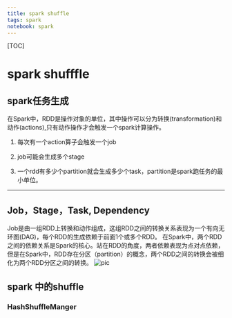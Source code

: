 ```yaml
---
title: spark shuffle
tags: spark
notebook: spark
---
```


[TOC]

# spark shufffle

## spark任务生成

在Spark中，RDD是操作对象的单位，其中操作可以分为转换(transformation)和动作(actions),只有动作操作才会触发一个spark计算操作。

1. 每次有一个action算子会触发一个job

1. job可能会生成多个stage

1. 一个rdd有多少个partition就会生成多少个task，partition是spark跑任务的最小单位。

------

## Job，Stage，Task, Dependency

Job是由一组RDD上转换和动作组成，这组RDD之间的转换关系表现为一个有向无环图(DAG)，每个RDD的生成依赖于前面1个或多个RDD。
在Spark中，两个RDD之间的依赖关系是Spark的核心。站在RDD的角度，两者依赖表现为点对点依赖， 但是在Spark中，RDD存在分区（partition）的概念，两个RDD之间的转换会被细化为两个RDD分区之间的转换。
![pic](https://github.com/ColZer/DigAndBuried/blob/master/image/job.jpg?raw=true)

## spark 中的shuffle

### HashShuffleManger

